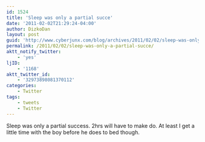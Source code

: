 ```yaml
---
id: 1524
title: 'Sleep was only a partial succe'
date: '2011-02-02T21:29:24-04:00'
author: DizkoDan
layout: post
guid: 'http://www.cyberjunx.com/blog/archives/2011/02/02/sleep-was-only-a-partial-succe/'
permalink: /2011/02/02/sleep-was-only-a-partial-succe/
aktt_notify_twitter:
    - 'yes'
ljID:
    - '1168'
aktt_twitter_id:
    - '32973898081370112'
categories:
    - Twitter
tags:
    - tweets
    - Twitter
---
```


Sleep was only a partial success. 2hrs will have to make do. At least I get a little time with the boy before he does to bed though.